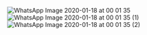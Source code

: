 ![WhatsApp Image 2020-01-18 at 00 01 35](https://user-images.githubusercontent.com/43994061/72630854-d0848200-3985-11ea-8ad9-a9db2fcbf57b.jpeg)
![WhatsApp Image 2020-01-18 at 00 01 35 (1)](https://user-images.githubusercontent.com/43994061/72630870-d712f980-3985-11ea-9cdf-d3a5b0419ee2.jpeg)
![WhatsApp Image 2020-01-18 at 00 01 35 (2)](https://user-images.githubusercontent.com/43994061/72630882-dbd7ad80-3985-11ea-9463-a88dc90bbc09.jpeg)
